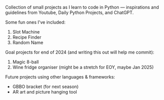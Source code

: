 Collection of small projects as I learn to code in Python — inspirations and guidelines from Youtube, Daily Python Projects, and ChatGPT.

Some fun ones I've included:
  1. Slot Machine
  2. Recipe Finder
  3. Random Name

Goal projects for end of 2024 (and writing this out will help me commit):
  1. Magic 8-ball
  2. Wine fridge organiser (might be a stretch for EOY, maybe Jan 2025)

Future projects using other languages & frameworks:
  - GBBO bracket (for next season)
  - AR art and picture hanging tool
